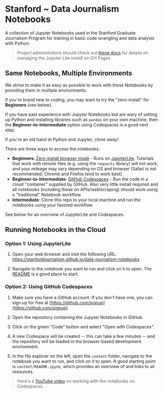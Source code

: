 # Stanford ~ Data Journalism Notebooks

A collection of Jupyter Notebooks used in the Stanford Graduate Journalism Program for training in basic code wrangling and data analysis with Python.

> Project administrators should check out [these docs](docs/admin_jupyterlite.md) for details on managing the Jupyter Lite install on GH Pages

## Same Notebooks, Multiple Environments

We strive to make it as easy as possible to work with these Notebooks by providing them in multiple environments. 

If you're brand new to coding, you may want to try the "zero-install" for **Beginners** (see below). 

If you have past experience with Jupyter Notebooks but are wary of setting up Python and installing libraries such as `pandas` on your own machine, then the **Beginner-to-Intermediate** option using Codespaces is a good next step.

If you're an old hand at Python and Jupyter, clone away!

There are three ways to access the notebooks:

- **Beginners**: [Zero-install browser mode](https://stanfordjournalism.github.io/data-journalism-notebooks) - Runs on [JupyterLite](https://jupyterlite.readthedocs.io/en/stable/). Tutorials that work with remote files (e.g. using the `requests` library) will not work, and your mileage may vary depending on OS and browser (Safari is *not* recommended; Chrome and Firefox tend to work best)
- **Beginner-to-Intermediate**: [GitHub Codespaces](https://github.com/features/codespaces) - Run the code in a cloud "container" supplied by GitHub. Also very little install required and all notebooks (including those on APIs/weblscraping) should work using a "traditional" Notebook workflow.
- **Intermediate**: Clone this repo to your local machine and run the notebooks using your favored workflow.

See below for an overview of JupyterLite and Codespaces.

## Running Notebooks in the Cloud

### Option 1: Using JupyterLite

1. Open your web browser and visit the following URL: https://stanfordjournalism.github.io/data-journalism-notebooks

2. Navigate to the notebook you want to run and click on it to open. The [README](https://stanfordjournalism.github.io/data-journalism-notebooks/lab?path=README.ipynb) is a good place to start.

### Option 2: Using GitHub Codespaces

1. Make sure you have a GitHub account. If you don't have one, you can sign up for free at [https://github.com/signup](https://github.com/signup).

2. Open the repository containing the Jupyter Notebooks in GitHub.

3. Click on the green "Code" button and select "Open with Codespaces".

4. A new Codespace will be created -- this can take a few minutes -- and the repository will be loaded in the browser-based development environment.

5. In the file explorer on the left, open the `content` folder, navigate to the notebook you want to run, and click on it to open. A good starting point is `content/README.ipynb`, which provides an overview of and links to all resources. 

> Here's a [YouTube video](https://youtu.be/Zf9F6ddK3ks) on working with the notebooks on Codespaces.
